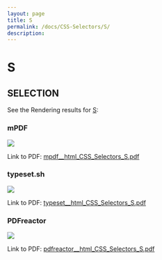 ```yaml
---
layout: page
title: S
permalink: /docs/CSS-Selectors/S/
description: 
---
```


# S



## SELECTION

See the Rendering results for [S](/html/CSS%20Selectors/S):

### mPDF
![](mpdf__html_CSS_Selectors_S.png) 

Link to PDF: [mpdf__html_CSS_Selectors_S.pdf](mpdf__html_CSS_Selectors_S.pdf)

### typeset.sh
![](typeset__html_CSS_Selectors_S.png) 

Link to PDF: [typeset__html_CSS_Selectors_S.pdf](typeset__html_CSS_Selectors_S.pdf)

### PDFreactor
![](pdfreactor__html_CSS_Selectors_S.png) 

Link to PDF: [pdfreactor__html_CSS_Selectors_S.pdf](pdfreactor__html_CSS_Selectors_S.pdf)


